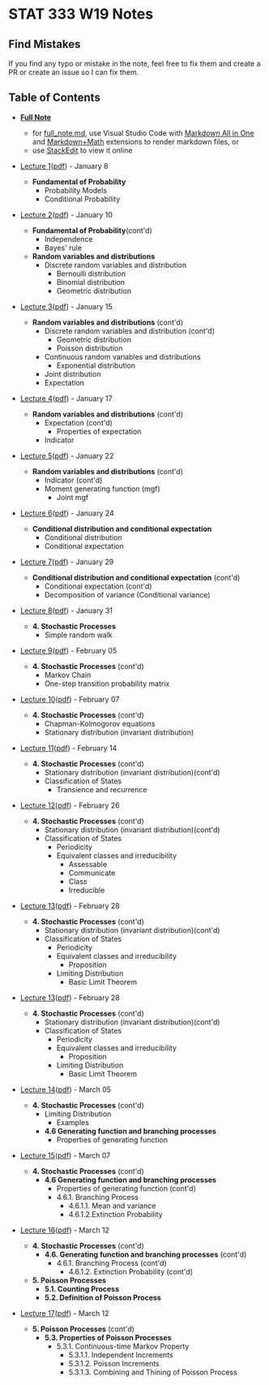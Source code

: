 # STAT 333 W19 Notes

## Find Mistakes

If you find any typo or mistake in the note, feel free to fix them and create a PR or create an issue so I can fix them.

## Table of Contents

* __[Full Note](./pdf/full_note.pdf)__
  * for [full_note.md](./md/full_note.md), use Visual Studio Code with [Markdown All in One](https://marketplace.visualstudio.com/items?itemName=yzhang.markdown-all-in-one) and [Markdown+Math](https://marketplace.visualstudio.com/items?itemName=goessner.mdmath) extensions to render markdown files, or
  * use [StackEdit](https://stackedit.io) to view it online

* [Lecture 1](./md/01_Jan_08.md)([pdf](./pdf/01_Jan_08.pdf)) - January 8
  * __Fundamental of Probability__
    * Probability Models
    * Conditional Probability
* [Lecture 2](./md/02_Jan_10.md)([pdf](./pdf/02_Jan_10.pdf)) - January 10
  * __Fundamental of Probability__(cont'd)
    * Independence
    * Bayes' rule
  * __Random variables and distributions__
    * Discrete random variables and distribution
      * Bernoulli distribution
      * Binomial distribution
      * Geometric distribution
* [Lecture 3](./md/03_Jan_15.md)([pdf](./pdf/03_Jan_15.pdf)) - January 15
  * __Random variables and distributions__ (cont'd)
    * Discrete random variables and distribution (cont'd)
      * Geometric distribution
      * Poisson distribution
    * Continuous random variables and distributions
      * Exponential distribution
    * Joint distribution
    * Expectation
* [Lecture 4](./md/04_Jan_17.md)([pdf](./pdf/04_Jan_17.pdf)) - January 17
  * __Random variables and distributions__ (cont'd)
    * Expectation (cont'd)
      * Properties of expectation
    * Indicator
* [Lecture 5](./md/05_Jan_22.md)([pdf](./pdf/05_Jan_22.pdf)) - January 22
  * __Random variables and distributions__ (cont'd)
    * Indicator (cont'd)
    * Moment generating function (mgf)
      * Joint mgf
* [Lecture 6](./md/06_Jan_24.md)([pdf](./pdf/06_Jan_24.pdf)) - January 24
  * __Conditional distribution and conditional expectation__
    * Conditional distribution
    * Conditional expectation
* [Lecture 7](./md/07_Jan_29.md)([pdf](./pdf/07_Jan_29.pdf)) - January 29
  * __Conditional distribution and conditional expectation__ (cont'd)
    * Conditional expectation (cont'd)
    * Decomposition of variance (Conditional variance)
* [Lecture 8](./md/08_Jan_31)([pdf](./pdf/08_Jan_31.pdf)) - January 31
  * __4. Stochastic Processes__
    * Simple random walk
* [Lecture 9](./md/09_Feb_05.md)([pdf](./pdf/09_Feb_05.pdf)) - February 05
  * __4. Stochastic Processes__ (cont'd)
    * Markov Chain
    * One-step transition probability matrix
* [Lecture 10](./md/10_Feb_07.md)([pdf](./pdf/10_Feb_07.pdf)) - February 07
  * __4. Stochastic Processes__ (cont'd)
    * Chapman-Kolmogorov equations
    * Stationary distribution (invariant distribution)
* [Lecture 11](./md/11_Feb_14.md)([pdf](./pdf/11_Feb_14.pdf)) - February 14
  * __4. Stochastic Processes__ (cont'd)
    * Stationary distribution (invariant distribution)(cont'd)
    * Classification of States
      * Transience and recurrence
* [Lecture 12](./md/12_Feb_26.md)([pdf](./pdf/12_Feb_26.pdf)) - February 26
  * __4. Stochastic Processes__ (cont'd)
    * Stationary distribution (invariant distribution)(cont'd)
    * Classification of States
      * Periodicity
      * Equivalent classes and irreducibility
        * Assessable
        * Communicate
        * Class
        * Irreducible
* [Lecture 13](./md/13_Feb_28.md)([pdf](./pdf/13_Feb_28.pdf)) - February 28
  * __4. Stochastic Processes__ (cont'd)
    * Stationary distribution (invariant distribution)(cont'd)
    * Classification of States
      * Periodicity
      * Equivalent classes and irreducibility
        * Proposition
      * Limiting Distribution
        * Basic Limit Theorem
* [Lecture 13](./md/13_Feb_28.md)([pdf](./pdf/13_Feb_28.pdf)) - February 28
  * __4. Stochastic Processes__ (cont'd)
    * Stationary distribution (invariant distribution)(cont'd)
    * Classification of States
      * Periodicity
      * Equivalent classes and irreducibility
        * Proposition
      * Limiting Distribution
        * Basic Limit Theorem
* [Lecture 14](./md/14_Mar_05.md)([pdf](./pdf/14_Mar_05.pdf)) - March 05
  * __4. Stochastic Processes__ (cont'd)
    * Limiting Distribution
      * Examples
    * __4.6 Generating function and branching processes__
      * Properties of generating function
* [Lecture 15](./md/15_Mar_07.md)([pdf](./pdf/15_Mar_07.pdf)) - March 07
  * __4. Stochastic Processes__ (cont'd)
    * __4.6 Generating function and branching processes__
      * Properties of generating function (cont'd)
      * 4.6.1. Branching Process
        * 4.6.1.1. Mean and variance
        * 4.6.1.2.Extinction Probability
* [Lecture 16](./md/16_Mar_12.md)([pdf](./pdf/16_Mar_12.pdf)) - March 12
  * __4. Stochastic Processes__ (cont'd)
    * __4.6. Generating function and branching processes__ (cont'd)
      * 4.6.1. Branching Process (cont'd)
        * 4.6.1.2. Extinction Probability (cont'd)
  * __5. Poisson Processes__
    * __5.1. Counting Process__
    * __5.2. Definition of Poisson Process__
* [Lecture 17](./md/17_Mar_14.md)([pdf](./pdf/17_Mar_14.pdf)) - March 12
  * __5. Poisson Processes__ (cont'd)
    * __5.3. Properties of Poisson Processes__
      * 5.3.1. Continuous-time Markov Property
        * 5.3.1.1. Independent Increments
        * 5.3.1.2. Poisson Increments
        * 5.3.1.3. Combining and Thining of Poisson Process


